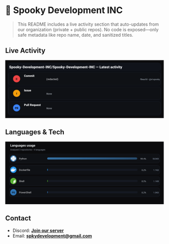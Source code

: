 # 👻 Spooky Development INC

> This README includes a live activity section that auto-updates from our organization (private + public repos). No code is exposed—only safe metadata like repo name, date, and sanitized titles.

## Live Activity
![Repo Snapshot](./assets/repo-snapshot.svg?v=92fb037536)

## Languages & Tech
![Languages Usage](./assets/languages.svg?v=5dd311a12e)

## Contact
- Discord: **[Join our server](https://discord.gg/XYspZgEEJb)**
- Email: **spkydevelopment@gmail.com**
